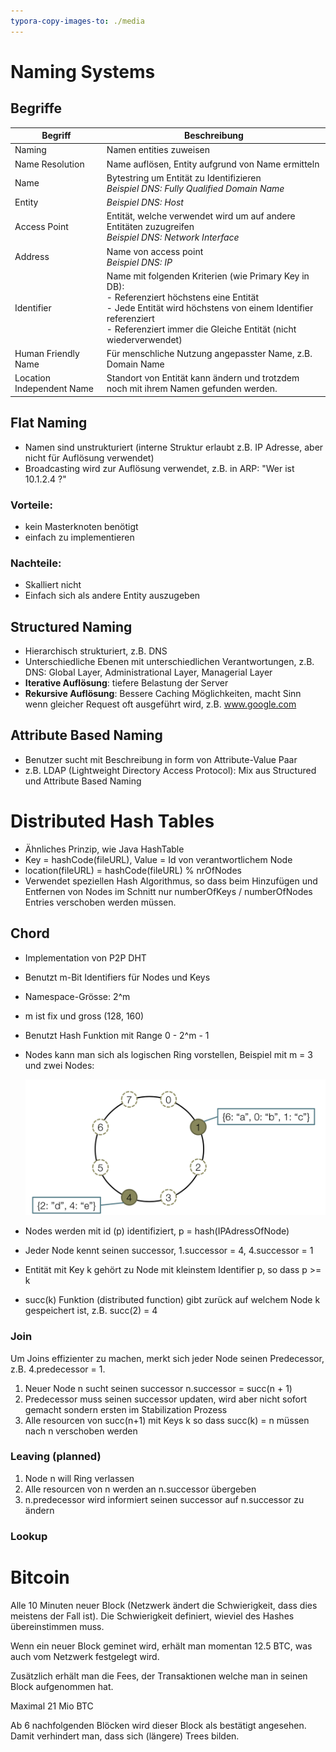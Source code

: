 ```yaml
---
typora-copy-images-to: ./media
---
```


# Naming Systems

## Begriffe

| Begriff                   | Beschreibung                             |
| ------------------------- | ---------------------------------------- |
| Naming                    | Namen entities zuweisen                  |
| Name Resolution           | Name auflösen, Entity aufgrund von Name ermitteln |
| Name                      | Bytestring um Entität zu Identifizieren<br />*Beispiel DNS: Fully Qualified Domain Name* |
| Entity                    | *Beispiel DNS: Host*                     |
| Access Point              | Entität, welche verwendet wird um auf andere Entitäten zuzugreifen<br />*Beispiel DNS: Network Interface* |
| Address                   | Name von access point<br />*Beispiel DNS: IP* |
| Identifier                | Name mit folgenden Kriterien (wie Primary Key in DB):<br />- Referenziert höchstens eine Entität<br />- Jede Entität wird höchstens von einem Identifier referenziert<br />- Referenziert immer die Gleiche Entität (nicht wiederverwendet) |
| Human Friendly Name       | Für menschliche Nutzung angepasster Name, z.B. Domain Name |
| Location Independent Name | Standort von Entität kann ändern und trotzdem noch mit ihrem Namen gefunden werden. |

## Flat Naming

- Namen sind unstrukturiert (interne Struktur erlaubt z.B. IP Adresse, aber nicht für Auflösung verwendet)
- Broadcasting wird zur Auflösung verwendet, z.B. in ARP: "Wer ist 10.1.2.4 ?"

### Vorteile:

- kein Masterknoten benötigt
- einfach zu implementieren

### Nachteile:

- Skalliert nicht
- Einfach sich als andere Entity auszugeben

## Structured Naming

- Hierarchisch strukturiert, z.B. DNS
- Unterschiedliche Ebenen mit unterschiedlichen Verantwortungen, z.B. DNS: Global Layer, Administrational Layer, Managerial Layer
- **Iterative Auflösung**: tiefere Belastung der Server
- **Rekursive Auflösung**: Bessere Caching Möglichkeiten, macht Sinn wenn gleicher Request oft ausgeführt wird, z.B. www.google.com

## Attribute Based Naming

* Benutzer sucht mit Beschreibung in form von Attribute-Value Paar
* z.B. LDAP (Lightweight Directory Access Protocol): Mix aus Structured und Attribute Based Naming

# Distributed Hash Tables

- Ähnliches Prinzip, wie Java HashTable
- Key = hashCode(fileURL), Value = Id von verantwortlichem Node
- location(fileURL) = hashCode(fileURL) % nrOfNodes
- Verwendet speziellen Hash Algorithmus, so dass beim Hinzufügen und Entfernen von Nodes im Schnitt nur numberOfKeys / numberOfNodes Entries verschoben werden müssen.

## Chord

- Implementation von P2P DHT

- Benutzt m-Bit Identifiers für Nodes und Keys

- Namespace-Grösse: 2^m

- m ist fix und gross (128, 160)

- Benutzt Hash Funktion mit Range 0 - 2^m - 1

- Nodes kann man sich als logischen Ring vorstellen, Beispiel mit m = 3 und zwei Nodes:

  ![chord](media/chord.png)

- Nodes werden mit id (p) identifiziert, p = hash(IPAdressOfNode)

- Jeder Node kennt seinen successor, 1.successor = 4, 4.successor = 1

- Entität mit Key k gehört zu Node mit kleinstem Identifier p, so dass p >= k

- succ(k) Funktion (distributed function) gibt zurück auf welchem Node k gespeichert ist, z.B. succ(2) = 4

### Join

Um Joins effizienter zu machen, merkt sich jeder Node seinen Predecessor, z.B. 4.predecessor = 1.

1. Neuer Node n sucht seinen successor n.successor = succ(n  + 1)
2. Predecessor muss seinen successor updaten, wird aber nicht sofort gemacht sondern ersten im Stabilization Prozess
3. Alle resourcen von succ(n+1) mit Keys k so dass succ(k) = n müssen nach n verschoben werden

### Leaving (planned)

1. Node n will Ring verlassen
2. Alle resourcen von n werden an n.successor übergeben
3. n.predecessor wird informiert seinen successor auf n.successor zu ändern

### Lookup

# Bitcoin

Alle 10 Minuten neuer Block (Netzwerk ändert die Schwierigkeit, dass dies meistens der Fall ist). Die Schwierigkeit definiert, wieviel des Hashes übereinstimmen muss.

Wenn ein neuer Block geminet wird, erhält man momentan 12.5 BTC, was auch vom Netzwerk festgelegt wird.

Zusätzlich erhält man die Fees, der Transaktionen welche man in seinen Block aufgenommen hat.

Maximal 21 Mio BTC

Ab 6 nachfolgenden Blöcken wird dieser Block als bestätigt angesehen. Damit verhindert man, dass sich (längere) Trees bilden.